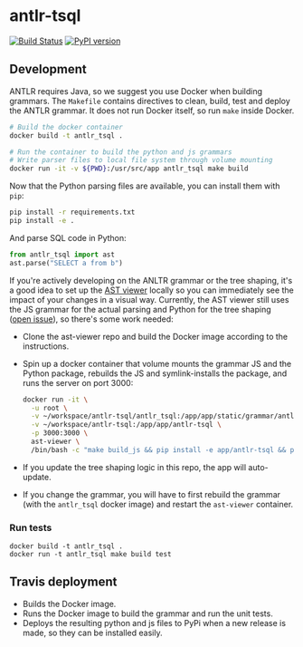 # antlr-tsql

[![Build Status](https://travis-ci.org/datacamp/antlr-tsql.svg?branch=master)](https://travis-ci.org/datacamp/antlr-tsql)
[![PyPI version](https://badge.fury.io/py/antlr-tsql.svg)](https://badge.fury.io/py/antlr-tsql)

## Development

ANTLR requires Java, so we suggest you use Docker when building grammars. The `Makefile` contains directives to clean, build, test and deploy the ANTLR grammar. It does not run Docker itself, so run `make` inside Docker.

```bash
# Build the docker container
docker build -t antlr_tsql .

# Run the container to build the python and js grammars
# Write parser files to local file system through volume mounting
docker run -it -v ${PWD}:/usr/src/app antlr_tsql make build
```

Now that the Python parsing files are available, you can install them with `pip`:

```bash
pip install -r requirements.txt
pip install -e .
```

And parse SQL code in Python:

```python
from antlr_tsql import ast
ast.parse("SELECT a from b")
```

If you're actively developing on the ANLTR grammar or the tree shaping, it's a good idea to set up the [AST viewer](https://github.com/datacamp/ast-viewer) locally so you can immediately see the impact of your changes in a visual way. Currently, the AST viewer still uses the JS grammar for the actual parsing and Python for the tree shaping ([open issue](https://github.com/datacamp/ast-viewer/issues/13)), so there's some work needed:

- Clone the ast-viewer repo and build the Docker image according to the instructions.
- Spin up a docker container that volume mounts the grammar JS and the Python package, rebuilds the JS and symlink-installs the package, and runs the server on port 3000:

  ```bash
  docker run -it \
    -u root \
    -v ~/workspace/antlr-tsql/antlr_tsql:/app/app/static/grammar/antlr_tsql \
    -v ~/workspace/antlr-tsql:/app/app/antlr-tsql \
    -p 3000:3000 \
    ast-viewer \
    /bin/bash -c "make build_js && pip install -e app/antlr-tsql && python3 run.py"
  ```

- If you update the tree shaping logic in this repo, the app will auto-update.
- If you change the grammar, you will have to first rebuild the grammar (with the `antlr_tsql` docker image) and restart the `ast-viewer` container.

### Run tests

```
docker build -t antlr_tsql .
docker run -t antlr_tsql make build test
```

## Travis deployment

- Builds the Docker image.
- Runs the Docker image to build the grammar and run the unit tests.
- Deploys the resulting python and js files to PyPi when a new release is made, so they can be installed easily.
